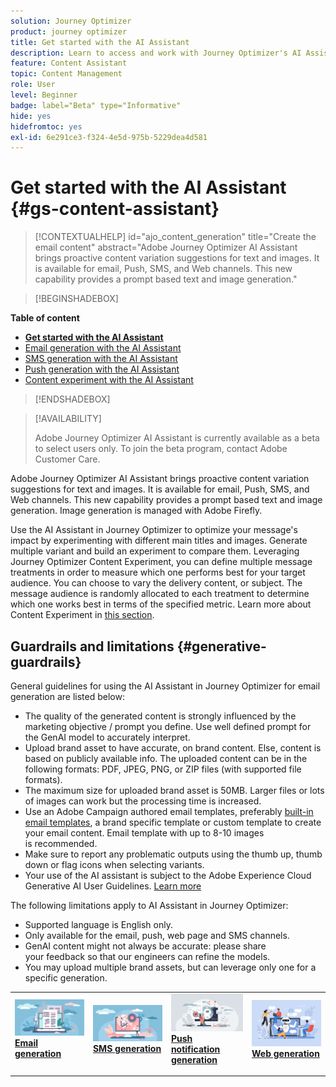 ```yaml
---
solution: Journey Optimizer
product: journey optimizer
title: Get started with the AI Assistant
description: Learn to access and work with Journey Optimizer's AI Assistant
feature: Content Assistant
topic: Content Management
role: User
level: Beginner
badge: label="Beta" type="Informative"
hide: yes
hidefromtoc: yes
exl-id: 6e291ce3-f324-4e5d-975b-5229dea4d581
---
```

# Get started with the AI Assistant {#gs-content-assistant}

>[!CONTEXTUALHELP]
>id="ajo_content_generation"
>title="Create the email content"
>abstract="Adobe Journey Optimizer AI Assistant brings proactive content variation suggestions for text and images. It is available for email, Push, SMS, and Web channels. This new capability provides a prompt based text and image generation."

>[!BEGINSHADEBOX]

**Table of content**

* **[Get started with the AI Assistant](gs-generative.md)**
* [Email generation with the AI Assistant](generative-email.md)
* [SMS generation with the AI Assistant](generative-sms.md)
* [Push generation with the AI Assistant](generative-push.md)
* [Content experiment with the AI Assistant](generative-experimentation.md)

>[!ENDSHADEBOX]

>[!AVAILABILITY]
>
>Adobe Journey Optimizer AI Assistant is currently available as a beta to select users only. To join the beta program, contact Adobe Customer Care.

Adobe Journey Optimizer AI Assistant brings proactive content variation suggestions for text and images. It is available for email, Push, SMS, and Web channels. This new capability provides a prompt based text and image generation. Image generation is managed with Adobe Firefly.

Use the AI Assistant in Journey Optimizer to optimize your message's impact by experimenting with different main titles and images. Generate multiple variant and build an experiment to compare them. Leveraging Journey Optimizer Content Experiment, you can define multiple message treatments in order to measure which one performs best for your target audience. You can choose to vary the delivery content, or subject. The message audience is randomly allocated to each treatment to determine which one works best in terms of the specified metric. Learn more about Content Experiment in [this section](../campaigns/content-experiment.md).

## Guardrails and limitations {#generative-guardrails}

General guidelines for using the AI Assistant in Journey Optimizer for email generation are listed below:

* The quality of the generated content is strongly influenced by the marketing objective / prompt you define. Use well defined prompt for the GenAI model to accurately interpret. 
* Upload brand asset to have accurate, on brand content. Else, content is based on publicly available info. The uploaded content can be in the following formats: PDF, JPEG, PNG, or ZIP files (with supported file formats).
* The maximum size for uploaded brand asset is 50MB. Larger files or lots of images can work but the processing time is increased.
* Use an Adobe Campaign authored email templates, preferably [built-in email templates](../email/use-email-templates.md), a brand specific template or custom template to create your email content. Email template with up to 8-10 images is recommended.
* Make sure to report any problematic outputs using the thumb up, thumb down or flag icons when selecting variants.
* Your use of the AI assistant is subject to the Adobe Experience Cloud Generative AI User Guidelines. [Learn more](https://www.adobe.com/legal/licenses-terms/adobe-gen-ai-user-guidelines.html)

The following limitations apply to AI Assistant in Journey Optimizer:

* Supported language is English only.
* Only available for the email, push, web page and SMS channels.
* GenAI content might not always be accurate: please share your feedback so that our engineers can refine the models.
* You may upload multiple brand assets, but can leverage only one for a specific generation.

<table style="table-layout:fixed"><tr style="border: 0;">
<td>
<a href="generative-email.md">
<img alt="Email generation" src="assets/do-not-localize/text-genai.jpeg">
</a>
<div>
<a href="generative-email.md"><strong>Email generation</strong></a>
</div>
<p>
</td>
<td>
<a href="generative-sms.md">
<img alt="SMS generation" src="assets/do-not-localize/image-genai.jpeg">
</a>
<div><a href="generative-sms.md"><strong>SMS generation</strong>
</div>
<p>
</td>
<td>
<a href="generative-push.md">
<img alt="Push generation" src="assets/do-not-localize/email-genai.jpeg">
</a>
<div>
<a href="generative-push.md"><strong>Push notification generation</strong></a>
</div>
<p></td>
<td>
<a href="generative-web.md">
<img alt="Web generation" src="assets/do-not-localize/web-genai.jpeg">
</a>
<div><a href="generative-web.md"><strong>Web generation</strong>
</div>
<p>
</td>
</tr></table>
